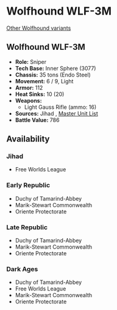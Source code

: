 # Wolfhound WLF-3M 

[Other Wolfhound variants](../wolfhound.md) 

## Wolfhound WLF-3M 

- **Role:** Sniper 
- **Tech Base:** Inner Sphere (3077) 
- **Chassis:** 35 tons (Endo Steel) 
- **Movement:** 6 / 9, Light 
- **Armor:** 112 
- **Heat Sinks:** 10 (20) 
- **Weapons:** 
  - Light Gauss Rifle (ammo: 16) 
- **Sources:** Jihad , [Master Unit List](http://masterunitlist.info/Unit/Details/3565/wolfhound-wlf-3m) 
- **Battle Value:** 786 

## Availability 

### Jihad 

- Free Worlds League 

### Early Republic 

- Duchy of Tamarind-Abbey 
- Marik-Stewart Commonwealth 
- Oriente Protectorate 

### Late Republic 

- Duchy of Tamarind-Abbey 
- Marik-Stewart Commonwealth 
- Oriente Protectorate 

### Dark Ages 

- Duchy of Tamarind-Abbey 
- Free Worlds League 
- Marik-Stewart Commonwealth 
- Oriente Protectorate 

